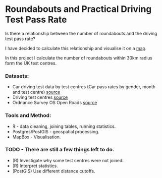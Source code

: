 # Roundabouts and Practical Driving Test Pass Rate

Is there a relationship between the number of roundabouts and the driving test pass rate?

I have decided to calculate this relationship and visualise it on a [map](http://www.popelnuh.com/roundabouts.html). 

In this project I calculate the number of roundabouts within 30km radius form the UK test centres.


### Datasets:
* Car driving test data by test centres (Car pass rates by gender, month and test centre)
[source](https://www.gov.uk/government/statistical-data-sets/car-driving-test-data-by-test-centre)
* Driving test centres
[source](https://data.gov.uk/dataset/fe19beff-5716-4ca9-be58-027e56856b48/driving-test-centres)
* Ordnance Survey OS Open Roads
[source](https://www.ordnancesurvey.co.uk/opendatadownload/products.html)


### Tools and Method:
* R - data cleaning, joining tables, running statistics.
* Postgres/PostGIS - geospatial processing.
* MapBox - Visualisation.

### TODO - There are still a few things left to do.
* (R) Investigate why some test centres were not joined.
* (R) Interpret statistics.
* (PostGIS) Use different distance cutoffs.




